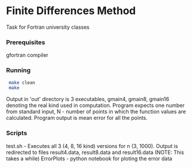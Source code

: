 # Finite Differences Method

Task for Fortran university classes

### Prerequisites

 gfortran compiler

### Running

``` bash
 make clean
 make 
```
Output in 'out' directory is 3 executables, 
	gmain4, gmain8, gmain16 denoting the real kind used in computation.
Program expects one number from standard input,
	 N - number of points in which the function values are calculated.
Program output is mean error for all the points.

### Scripts
 test.sh - Executes all 3 (4, 8, 16 kind) versions for n (3,  1000). 
	Output is redirected to files result4.data, result8.data and result16.data 
	(NOTE: This takes a while) 
 ErrorPlots - python notebook for ploting the error data 
